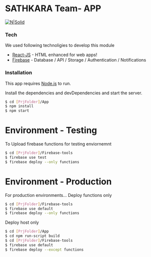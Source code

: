 # SATHKARA Team- APP

[![N|Solid](https://firebasestorage.googleapis.com/v0/b/sathkara-bb902.appspot.com/o/defaults%2Frsz_3logo.png?alt=media&token=69400e45-135d-46cd-ad8f-7b5019216bcb)](https://teamsathkara.org)

### Tech
We used following technoligies to develop this module

* [React-JS] - HTML enhanced for web apps!
* [Firebase] - Database / API / Storage / Authentication / Notifications





### Installation

This app requires [Node.js](https://nodejs.org/)  to run.

Install the dependencies and devDependencies and start the server.

```sh
$ cd [PrjFolder]/App
$ npm install
$ npm start
```
  
# Environment - Testing 
To Upload firebase functions for testing enviornemnt
```sh
$ cd [PrjFolder]/Firebase-tools
$ firebase use test
$ firebase deploy --only functions
```

# Environment - Production
For production environments...
Deploy functions only

```sh
$ cd [PrjFolder]/Firebase-tools
$ firebase use default
$ firebase deploy --only functions
```

Deploy host only

```sh
$ cd [PrjFolder]/App
$ cd npm run-script build
$ cd [PrjFolder]/Firebase-tools
$ firebase use default
$ firebase deploy --except functions
```




   [React-Js]: <https://reactjs.org/>
   [Firebase]: <http://firebase.google.com/>
  

